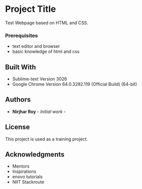 # Project Title

Test Webpage based on HTML and CSS.


### Prerequisites

* text editor and browser
* basic knowledge of html and css

## Built With

* Sublime-text Version 3026
* Google Chrome Version 64.0.3282.119 (Official Build) (64-bit)



 

## Authors

* **Nirjhar Roy** - *Initial work* - 



## License

This project is used as a training project.

## Acknowledgments

* Mentors
* Inspirations
* enovo tutorials
* NIIT Stackroute 

